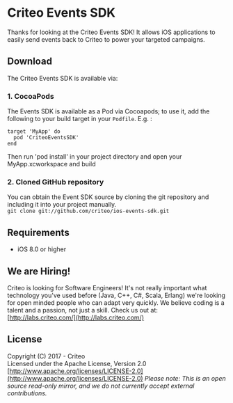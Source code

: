 # Criteo Events SDK

Thanks for looking at the Criteo Events SDK! It allows iOS applications to easily send events
back to Criteo to power your targeted campaigns.

## Download

The Criteo Events SDK is available via:

### 1. CocoaPods

The Events SDK is available as a Pod via Cocoapods; to use it, add the following to your build target in your `Podfile`. E.g. :

```
target 'MyApp' do
  pod 'CriteoEventsSDK'
end

```

Then run 'pod install' in your project directory and open your MyApp.xcworkspace and build

### 2. Cloned GitHub repository

You can obtain the Event SDK source by cloning the git repository and including it into your project manually.  
`git clone git://github.com/criteo/ios-events-sdk.git`

## Requirements

- iOS 8.0 or higher

## We are Hiring!

Criteo is looking for Software Engineers! It's not really important what technology
you've used before (Java, C++, C#, Scala, Erlang) we're looking for open minded people who can adapt
very quickly. We believe coding is a talent and a passion, not just a skill. Check us out at: [http://labs.criteo.com/](http://labs.criteo.com/)

## License

Copyright (C) 2017 - Criteo  
Licensed under the Apache License, Version 2.0  
[http://www.apache.org/licenses/LICENSE-2.0](http://www.apache.org/licenses/LICENSE-2.0)
*Please note: This is an open source read-only mirror, and we do not currently accept external contributions.*